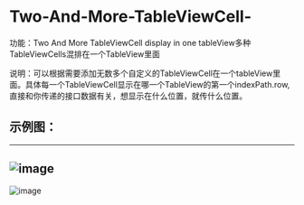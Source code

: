 # Two-And-More-TableViewCell-

功能：Two And More TableViewCell display in one tableView多种TableViewCells混排在一个TableView里面

说明：可以根据需要添加无数多个自定义的TableViewCell在一个tableView里面。具体每一个TableViewCell显示在哪一个TableView的第一个indexPath.row,直接和你传递的接口数据有关，想显示在什么位置，就传什么位置。

示例图：
------------------------------------------

------------------------------------------
![image](https://github.com/feibaichen/Two_And_More_TableViewCell/blob/master/dataimage/ScreenShot1.png)
-----------------------------
![image](https://github.com/feibaichen/Two_And_More_TableViewCell/blob/master/dataimage/ScreenShot2.png)
